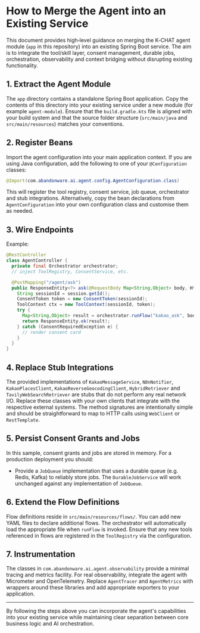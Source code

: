# How to Merge the Agent into an Existing Service

This document provides high‑level guidance on merging the K‑CHAT agent module (`app` in this repository) into an existing Spring Boot service.  The aim is to integrate the tool/skill layer, consent management, durable jobs, orchestration, observability and context bridging without disrupting existing functionality.

## 1. Extract the Agent Module

The `app` directory contains a standalone Spring Boot application.  Copy the contents of this directory into your existing service under a new module (for example `agent-module`).  Ensure that the `build.gradle.kts` file is aligned with your build system and that the source folder structure (`src/main/java` and `src/main/resources`) matches your conventions.

## 2. Register Beans

Import the agent configuration into your main application context.  If you are using Java configuration, add the following to one of your `@Configuration` classes:

```java
@Import(com.abandonware.ai.agent.config.AgentConfiguration.class)
```

This will register the tool registry, consent service, job queue, orchestrator and stub integrations.  Alternatively, copy the bean declarations from `AgentConfiguration` into your own configuration class and customise them as needed.

## 3. Wire Endpoints


Example:

```java
@RestController
class AgentController {
  private final Orchestrator orchestrator;
  // inject ToolRegistry, ConsentService, etc.

  @PostMapping("/agent/ask")
  public ResponseEntity<?> ask(@RequestBody Map<String,Object> body, HttpSession session) {
    String sessionId = session.getId();
    ConsentToken token = new ConsentToken(sessionId);
    ToolContext ctx = new ToolContext(sessionId, token);
    try {
      Map<String,Object> result = orchestrator.runFlow("kakao_ask", body, ctx);
      return ResponseEntity.ok(result);
    } catch (ConsentRequiredException e) {
      // render consent card
    }
  }
}
```

## 4. Replace Stub Integrations

The provided implementations of `KakaoMessageService`, `N8nNotifier`, `KakaoPlacesClient`, `KakaoReverseGeocodingClient`, `HybridRetriever` and `TavilyWebSearchRetriever` are stubs that do not perform any real network I/O.  Replace these classes with your own clients that integrate with the respective external systems.  The method signatures are intentionally simple and should be straightforward to map to HTTP calls using `WebClient` or `RestTemplate`.

## 5. Persist Consent Grants and Jobs

In this sample, consent grants and jobs are stored in memory.  For a production deployment you should:

* Provide a `JobQueue` implementation that uses a durable queue (e.g. Redis, Kafka) to reliably store jobs.  The `DurableJobService` will work unchanged against any implementation of `JobQueue`.

## 6. Extend the Flow Definitions

Flow definitions reside in `src/main/resources/flows/`.  You can add new YAML files to declare additional flows.  The orchestrator will automatically load the appropriate file when `runFlow` is invoked.  Ensure that any new tools referenced in flows are registered in the `ToolRegistry` via the configuration.

## 7. Instrumentation

The classes in `com.abandonware.ai.agent.observability` provide a minimal tracing and metrics facility.  For real observability, integrate the agent with Micrometer and OpenTelemetry.  Replace `AgentTracer` and `AgentMetrics` with wrappers around these libraries and add appropriate exporters to your application.

---

By following the steps above you can incorporate the agent's capabilities into your existing service while maintaining clear separation between core business logic and AI orchestration.
